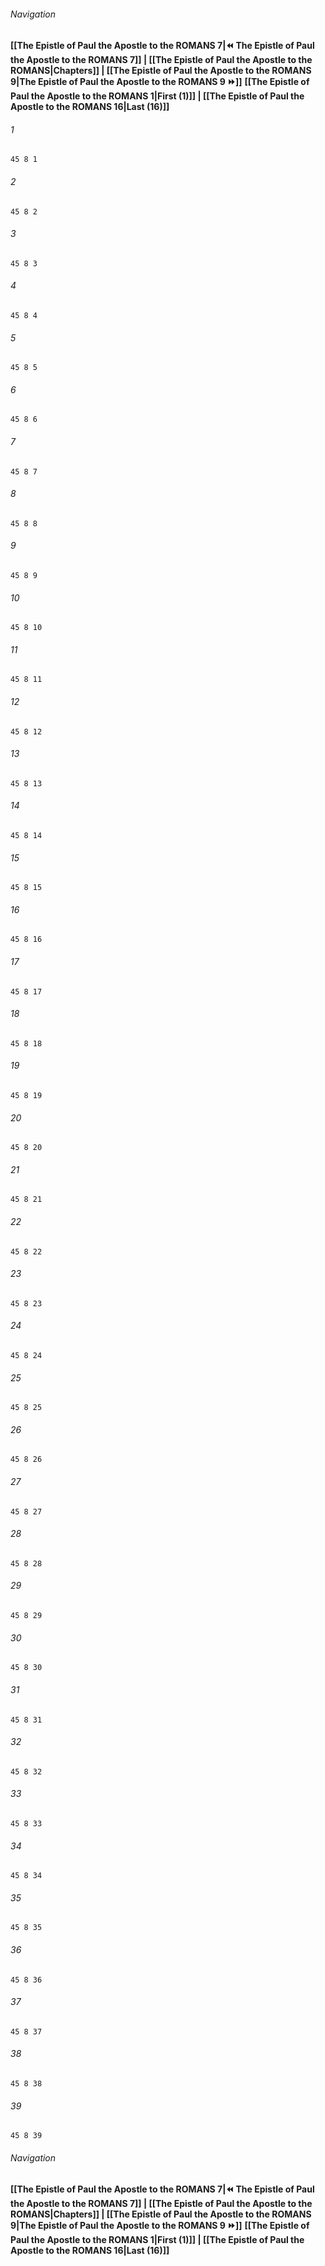 
###### Navigation
**[[The Epistle of Paul the Apostle to the ROMANS 7|⏪ The Epistle of Paul the Apostle to the ROMANS 7]] | [[The Epistle of Paul the Apostle to the ROMANS|Chapters]] | [[The Epistle of Paul the Apostle to the ROMANS 9|The Epistle of Paul the Apostle to the ROMANS 9 ⏩]]**
**[[The Epistle of Paul the Apostle to the ROMANS 1|First (1)]] | [[The Epistle of Paul the Apostle to the ROMANS 16|Last (16)]]**

###### 1
``` verse
45 8 1 
```
###### 2
``` verse
45 8 2 
```
###### 3
``` verse
45 8 3 
```
###### 4
``` verse
45 8 4 
```
###### 5
``` verse
45 8 5 
```
###### 6
``` verse
45 8 6 
```
###### 7
``` verse
45 8 7 
```
###### 8
``` verse
45 8 8 
```
###### 9
``` verse
45 8 9 
```
###### 10
``` verse
45 8 10 
```
###### 11
``` verse
45 8 11 
```
###### 12
``` verse
45 8 12 
```
###### 13
``` verse
45 8 13 
```
###### 14
``` verse
45 8 14 
```
###### 15
``` verse
45 8 15 
```
###### 16
``` verse
45 8 16 
```
###### 17
``` verse
45 8 17 
```
###### 18
``` verse
45 8 18 
```
###### 19
``` verse
45 8 19 
```
###### 20
``` verse
45 8 20 
```
###### 21
``` verse
45 8 21 
```
###### 22
``` verse
45 8 22 
```
###### 23
``` verse
45 8 23 
```
###### 24
``` verse
45 8 24 
```
###### 25
``` verse
45 8 25 
```
###### 26
``` verse
45 8 26 
```
###### 27
``` verse
45 8 27 
```
###### 28
``` verse
45 8 28 
```
###### 29
``` verse
45 8 29 
```
###### 30
``` verse
45 8 30 
```
###### 31
``` verse
45 8 31 
```
###### 32
``` verse
45 8 32 
```
###### 33
``` verse
45 8 33 
```
###### 34
``` verse
45 8 34 
```
###### 35
``` verse
45 8 35 
```
###### 36
``` verse
45 8 36 
```
###### 37
``` verse
45 8 37 
```
###### 38
``` verse
45 8 38 
```
###### 39
``` verse
45 8 39 
```

###### Navigation
**[[The Epistle of Paul the Apostle to the ROMANS 7|⏪ The Epistle of Paul the Apostle to the ROMANS 7]] | [[The Epistle of Paul the Apostle to the ROMANS|Chapters]] | [[The Epistle of Paul the Apostle to the ROMANS 9|The Epistle of Paul the Apostle to the ROMANS 9 ⏩]]**
**[[The Epistle of Paul the Apostle to the ROMANS 1|First (1)]] | [[The Epistle of Paul the Apostle to the ROMANS 16|Last (16)]]**

